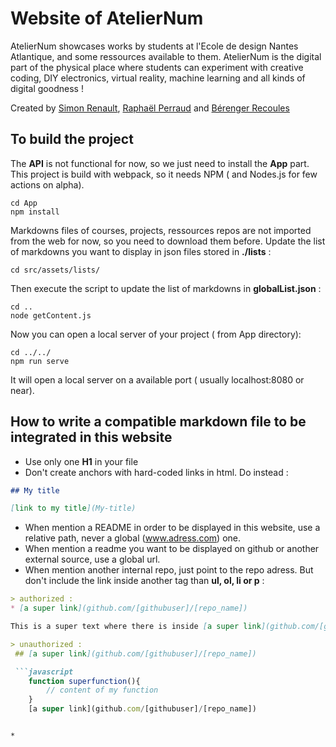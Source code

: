 # Website of AtelierNum 

AtelierNum showcases works by students at l'Ecole de design Nantes Atlantique, and some ressources available to them. AtelierNum is the digital part of the physical place where students can experiment with creative coding, DIY electronics, virtual reality, machine learning and all kinds of digital goodness !

Created by [Simon Renault](http://www.simon-renault.com), [Raphaël Perraud](http://www.raphaelperraud.com) and [Bérenger Recoules](http://b2renger.github.io/)

## To build the project

The **API** is not functional for now, so we just need to install the **App** part. This project is build with webpack, so it needs NPM ( and Nodes.js for few actions on alpha).

```
cd App
npm install
```

Markdowns files of courses, projects, ressources repos are not imported from the web for now, so you need to download them before.
Update the list of markdowns you want to display in json files stored in **./lists**  :

``` 
cd src/assets/lists/
```
Then execute the script to  update the list of markdowns in **globalList.json** :

``` 
cd ..
node getContent.js
```

Now you can open a local server of your project ( from App directory): 

``` 
cd ../../
npm run serve
```

It will open a local server on a available port ( usually localhost:8080 or near).


## How to write a compatible markdown file to be integrated in this website

* Use only one **H1** in your file
* Don't create anchors with hard-coded links in html. Do instead :
  
```markdown
## My title 

[link to my title](My-title)
```

* When mention a README in order to be displayed in this website, use a relative path, never a global (www.adress.com) one.
* When mention a readme you want to be displayed on github or another external source, use a global url.
* When mention another internal repo, just point to the repo adress. But don't include the link inside another tag than **ul, ol, li or p** :
  
```markdown
> authorized :
* [a super link](github.com/[githubuser]/[repo_name])

This is a super text where there is inside [a super link](github.com/[githubuser]/[repo_name]).

> unauthorized :
 ## [a super link](github.com/[githubuser]/[repo_name])

 ```javascript
    function superfunction(){
        // content of my function
    }
    [a super link](github.com/[githubuser]/[repo_name])
 ```
```

* 